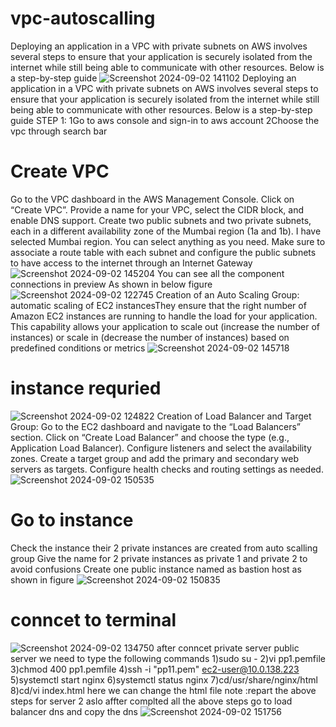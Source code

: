 # vpc-autoscalling
Deploying an application in a VPC with private subnets on AWS involves several steps to ensure that your application is securely isolated from the internet while still being able to communicate with other resources. Below is a step-by-step guide
    ![Screenshot 2024-09-02 141102](https://github.com/user-attachments/assets/fbb67311-4fca-4061-a387-61f54506ac03)
 Deploying an application in a VPC with private subnets on AWS involves several steps to ensure that your application is securely isolated from the internet while still being able to communicate with other resources. Below is a step-by-step guide
STEP 1:
1Go to aws console and sign-in to aws account
2Choose the vpc through search bar
# Create VPC
Go to the VPC dashboard in the AWS Management Console. Click on “Create VPC”. Provide a name for your VPC, select the CIDR block, and enable DNS support. Create two public subnets and two private subnets, each in a different availability zone of the Mumbai region (1a and 1b). I have selected Mumbai region. You can select anything as you need. Make sure to associate a route table with each subnet and configure the public subnets to have access to the internet through an Internet Gateway 
![Screenshot 2024-09-02 145204](https://github.com/user-attachments/assets/db4df598-8d89-408f-a7ee-f658dcded50c)
You can see all the component connections in preview
As shown in below figure
![Screenshot 2024-09-02 122745](https://github.com/user-attachments/assets/f88b479d-bccb-435c-8520-416501051458)
Creation of an Auto Scaling Group:
automatic scaling of EC2 instancesThey ensure that the right number of Amazon EC2 instances are running to handle the load for your application. This capability allows your application to scale out (increase the number of instances) or scale in (decrease the number of instances) based on predefined conditions or metrics
![Screenshot 2024-09-02 145718](https://github.com/user-attachments/assets/aa5500ac-430b-468a-89c6-f0c74dfae05e)
# instance requried 
![Screenshot 2024-09-02 124822](https://github.com/user-attachments/assets/5ab847a5-7015-4f10-a4ea-ab183ae6adb4)
Creation of Load Balancer and Target Group:
Go to the EC2 dashboard and navigate to the “Load Balancers” section. Click on “Create Load Balancer” and choose the type (e.g., Application Load Balancer). Configure listeners and select the availability zones. Create a target group and add the primary and secondary web servers as targets. Configure health checks and routing settings as needed.
![Screenshot 2024-09-02 150535](https://github.com/user-attachments/assets/931b7d62-14f7-4f32-8aee-7aa9b40637b6)
# Go to instance
Check the instance their 2 private instances are created from auto scalling group
Give the name for 2 private instances as private 1 and private 2 to avoid confusions
Create one public instance named as bastion host as shown in figure
![Screenshot 2024-09-02 150835](https://github.com/user-attachments/assets/4f1734bd-51c9-4563-8f8e-e0ffa0e63014)
# conncet to terminal
![Screenshot 2024-09-02 134750](https://github.com/user-attachments/assets/d66fb7eb-79b8-4c6d-89ab-47e4819c3140)
after conncet private server public server 
we need to type the following commands
1)sudo su -
2)vi pp1.pemfile
3)chmod 400 pp1.pemfile
4)ssh -i "pp11.pem" ec2-user@10.0.138.223
5)systemctl start nginx
6)systemctl status nginx
7)cd/usr/share/nginx/html
8)cd/vi index.html
here we can change the html file
note :repart the above steps for server 2 aslo
affter complted all the above steps go to load balancer dns and copy the dns
![Screenshot 2024-09-02 151756](https://github.com/user-attachments/assets/a6f8a358-cc24-4abb-90a9-fecfedf01a4a)
